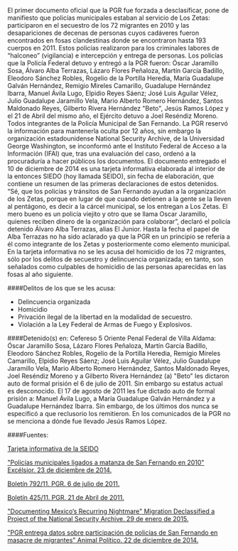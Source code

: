El primer documento oficial que la PGR fue forzada a desclasificar, pone de manifiesto que policías municipales estaban al servicio de Los Zetas: participaron en el secuestro de los 72 migrantes en 2010 y las desapariciones de decenas de personas cuyos cadáveres fueron encontrados en fosas clandestinas donde se encontraron hasta 193 cuerpos en 2011.
Estos policías realizaron para los criminales labores de “halconeo” (vigilancia) e intercepción y entrega de personas.
Los policías que la Policía Federal detuvo y entregó a la PGR  fueron: Óscar Jaramillo Sosa, Álvaro Alba Terrazas, Lázaro Flores Peñaloza, Martín García Badillo, Eleodoro Sánchez Robles, Rogelio de la Portilla Heredia, María Guadalupe Galván Hernández, Remigio Mireles Camarillo, Guadalupe Hernández Ibarra, Manuel Ávila Lugo, Elpidio Reyes Sáenz; José Luis Aguilar Vélez, Julio Guadalupe Jaramillo Vela, Mario Alberto Romero Hernández, Santos Maldonado Reyes, Gilberto Rivera Hernández "Beto", Jesús Ramos López y el 21 de Abril del mismo año, el Ejército detuvo a Joel Reséndiz Moreno. Todos integrantes de la Policía Municipal de San Fernando.
La PGR reservó la información para mantenerla oculta por 12 años, sin embargo la organización estadounidense National Security Archive, de la Universidad George Washington, se inconformó ante el Instituto Federal de Acceso a la Información (IFAI) que, tras una evaluación del caso, ordenó a la procuraduría a hacer públicos los documentos.
El documento entregado el 10 de diciembre de 2014 es una tarjeta informativa elaborada al interior de la entonces SIEDO (hoy llamada SEIDO), sin fecha de elaboración, que contiene un resumen de las primeras declaraciones de estos detenidos.
“Sé, que los policías y tránsitos de San Fernando ayudan a la organización de los Zetas, porque en lugar de que cuando detienen a la gente se la lleven al pentágono, es decir a la cárcel municipal, se los entregan a Los Zetas. El mero bueno es un policía viejito y otro que se llama Oscar Jaramillo, quienes reciben dinero de la organización para colaborar”, declaró el policía detenido Álvaro Alba Terrazas, alias El Junior.
Hasta la fecha el papel de Alba Terrazas no ha sido aclarado ya que la PGR en un principio se refería a él como integrante de los Zetas y posteriormente como elemento municipal.
En la tarjeta informativa no se les acusa del homicidio de los 72 migrantes, sólo por los delitos de secuestro y delincuencia organizada; en tanto, son señalados como culpables de homicidio de las personas aparecidas en las fosas al año siguiente.
 
####Delitos de los que se les acusa:
- Delincuencia organizada
- Homicidio
- Privación ilegal de la libertad en la modalidad de secuestro.
 - Violación a la Ley Federal de Armas de Fuego y Explosivos.
 

####Detenido(s) en:
Cefereso 5 Oriente Penal Federal de Villa Aldama:
Óscar Jaramillo Sosa, Lázaro Flores Peñaloza, Martín García Badillo, Eleodoro Sánchez Robles, Rogelio de la Portilla Heredia, Remigio Mireles Camarillo, Elpidio Reyes Sáenz; José Luis Aguilar Vélez, Julio Guadalupe Jaramillo Vela, Mario Alberto Romero Hernández, Santos Maldonado Reyes, Joel Reséndiz Moreno y a Gilberto Rivera Hernández (a) "Beto" les dictaron auto de formal prisión el 6 de julio de 2011. Sin embargo su estatus actual es desconocido.
El 17 de agosto de 2011 les fue dictado auto de formal prisión a: Manuel Ávila Lugo, a María Guadalupe Galván Hernández y a Guadalupe Hernández Ibarra. Sin embargo, de los últimos dos nunca se especificó a que reclusorio los remitieron.
En los comunicados de la PGR no se menciona a dónde fue llevado Jesús Ramos López.

####Fuentes:


[Tarjeta informativa de la SEIDO](http://nsarchive.gwu.edu/NSAEBB/NSAEBB499/TarjetaInformativa.pdf)
 
["Policías municipales ligados a matanza de San Fernando en 2010" Excélsior. 23 de diciembre de 2014.](www.excelsior.com.mx/nacional/2014/12/23/999062)
 
[Boletín 792/11. PGR. 6 de julio de 2011.](www.pgr.gob.mx/prensa/2007/bol11/jul/792.pdf)
 
[Boletín 425/11. PGR. 21 de Abril de 2011.](http://www.pgr.gob.mx/prensa/2007/bol11/Abr/b42511.shtm)

["Documenting Mexico’s Recurring Nightmare" Migration Declassified a Project of the National Security Archive. 29 de enero de 2015.](https://migrationdeclassified.wordpress.com/2015/01/29/documenting-mexicos-recurring-nightmare/)

["PGR entrega datos sobre participación de policías de San Fernando en masacre de migrantes" Animal Político. 22 de diciembre de 2014.](http://www.animalpolitico.com/2014/12/policias-de-san-fernando-participaron-en-masacre-de-migrantes-pgr-entrega-datos-del-caso/) 
